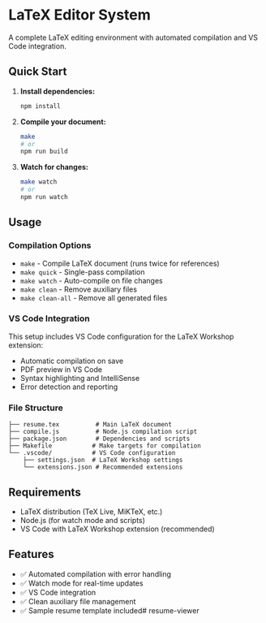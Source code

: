 # LaTeX Editor System

A complete LaTeX editing environment with automated compilation and VS Code integration.

## Quick Start

1. **Install dependencies:**
   ```bash
   npm install
   ```

2. **Compile your document:**
   ```bash
   make
   # or
   npm run build
   ```

3. **Watch for changes:**
   ```bash
   make watch
   # or
   npm run watch
   ```

## Usage

### Compilation Options

- `make` - Compile LaTeX document (runs twice for references)
- `make quick` - Single-pass compilation
- `make watch` - Auto-compile on file changes
- `make clean` - Remove auxiliary files
- `make clean-all` - Remove all generated files

### VS Code Integration

This setup includes VS Code configuration for the LaTeX Workshop extension:

- Automatic compilation on save
- PDF preview in VS Code
- Syntax highlighting and IntelliSense
- Error detection and reporting

### File Structure

```
├── resume.tex          # Main LaTeX document
├── compile.js          # Node.js compilation script
├── package.json        # Dependencies and scripts
├── Makefile           # Make targets for compilation
└── .vscode/           # VS Code configuration
    ├── settings.json  # LaTeX Workshop settings
    └── extensions.json # Recommended extensions
```

## Requirements

- LaTeX distribution (TeX Live, MiKTeX, etc.)
- Node.js (for watch mode and scripts)
- VS Code with LaTeX Workshop extension (recommended)

## Features

- ✅ Automated compilation with error handling
- ✅ Watch mode for real-time updates
- ✅ VS Code integration
- ✅ Clean auxiliary file management
- ✅ Sample resume template included# resume-viewer
